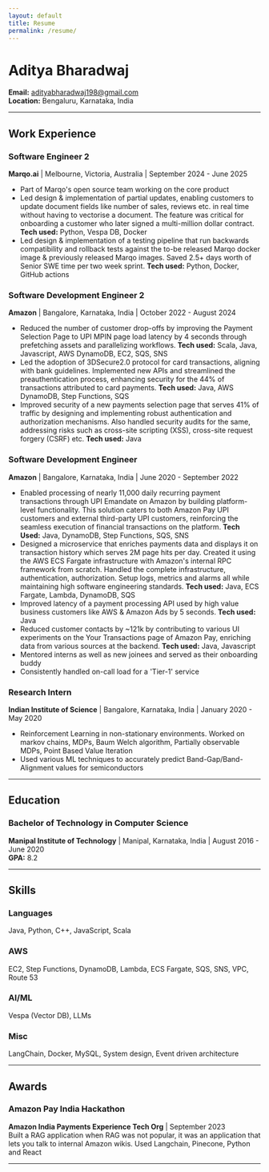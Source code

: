 ```yaml
---
layout: default
title: Resume
permalink: /resume/
---
```


# Aditya Bharadwaj

**Email:** adityabharadwaj198@gmail.com  
**Location:** Bengaluru, Karnataka, India  

---

## Work Experience

### Software Engineer 2
**Marqo.ai** | Melbourne, Victoria, Australia | September 2024 - June 2025

- Part of Marqo's open source team working on the core product
- Led design & implementation of partial updates, enabling customers to update document fields like number of sales, reviews etc. in real time without having to vectorise a document. The feature was critical for onboarding a customer who later signed a multi-million dollar contract. **Tech used:** Python, Vespa DB, Docker
- Led design & implementation of a testing pipeline that run backwards compatibility and rollback tests against the to-be released Marqo docker image & previously released Marqo images. Saved 2.5+ days worth of Senior SWE time per two week sprint. **Tech used:** Python, Docker, GitHub actions

### Software Development Engineer 2
**Amazon** | Bangalore, Karnataka, India | October 2022 - August 2024

- Reduced the number of customer drop-offs by improving the Payment Selection Page to UPI MPIN page load latency by 4 seconds through prefetching assets and parallelizing workflows. **Tech used:** Scala, Java, Javascript, AWS DynamoDB, EC2, SQS, SNS
- Led the adoption of 3DSecure2.0 protocol for card transactions, aligning with bank guidelines. Implemented new APIs and streamlined the preauthentication process, enhancing security for the 44% of transactions attributed to card payments. **Tech used:** Java, AWS DynamoDB, Step Functions, SQS
- Improved security of a new payments selection page that serves 41% of traffic by designing and implementing robust authentication and authorization mechanisms. Also handled security audits for the same, addressing risks such as cross-site scripting (XSS), cross-site request forgery (CSRF) etc. **Tech used:** Java

### Software Development Engineer
**Amazon** | Bangalore, Karnataka, India | June 2020 - September 2022

- Enabled processing of nearly 11,000 daily recurring payment transactions through UPI Emandate on Amazon by building platform-level functionality. This solution caters to both Amazon Pay UPI customers and external third-party UPI customers, reinforcing the seamless execution of financial transactions on the platform. **Tech Used:** Java, DynamoDB, Step Functions, SQS, SNS
- Designed a microservice that enriches payments data and displays it on transaction history which serves 2M page hits per day. Created it using the AWS ECS Fargate infrastructure with Amazon's internal RPC framework from scratch. Handled the complete infrastructure, authentication, authorization. Setup logs, metrics and alarms all while maintaining high software engineering standards. **Tech used:** Java, ECS Fargate, Lambda, DynamoDB, SQS
- Improved latency of a payment processing API used by high value business customers like AWS & Amazon Ads by 5 seconds. **Tech used:** Java
- Reduced customer contacts by ~121k by contributing to various UI experiments on the Your Transactions page of Amazon Pay, enriching data from various sources at the backend. **Tech used:** Java, Javascript
- Mentored interns as well as new joinees and served as their onboarding buddy
- Consistently handled on-call load for a 'Tier-1' service

### Research Intern
**Indian Institute of Science** | Bangalore, Karnataka, India | January 2020 - May 2020

- Reinforcement Learning in non-stationary environments. Worked on markov chains, MDPs, Baum Welch algorithm, Partially observable MDPs, Point Based Value Iteration
- Used various ML techniques to accurately predict Band-Gap/Band-Alignment values for semiconductors

---

## Education

### Bachelor of Technology in Computer Science
**Manipal Institute of Technology** | Manipal, Karnataka, India | August 2016 - June 2020  
**GPA:** 8.2

---

## Skills

### Languages
Java, Python, C++, JavaScript, Scala

### AWS
EC2, Step Functions, DynamoDB, Lambda, ECS Fargate, SQS, SNS, VPC, Route 53

### AI/ML
Vespa (Vector DB), LLMs

### Misc
LangChain, Docker, MySQL, System design, Event driven architecture

---

## Awards

### Amazon Pay India Hackathon
**Amazon India Payments Experience Tech Org** | September 2023  
Built a RAG application when RAG was not popular, it was an application that lets you talk to internal Amazon wikis. Used Langchain, Pinecone, Python and React 

---

